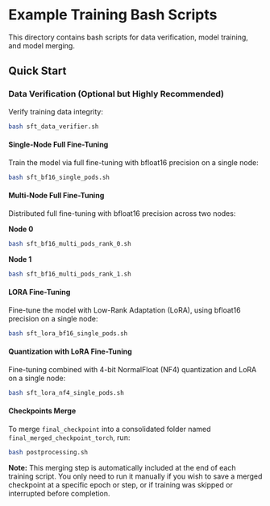 # Example Training Bash Scripts

This directory contains bash scripts for data verification, model training, and model merging.

## Quick Start

### Data Verification (Optional but Highly Recommended)
Verify training data integrity:

```bash
bash sft_data_verifier.sh
```


#### Single-Node Full Fine-Tuning
Train the model via full fine-tuning with bfloat16 precision on a single node:


```bash
bash sft_bf16_single_pods.sh
```


#### Multi-Node Full Fine-Tuning

Distributed full fine-tuning with bfloat16 precision across two nodes:

**Node 0**


```bash
bash sft_bf16_multi_pods_rank_0.sh
```

**Node 1**

```bash
bash sft_bf16_multi_pods_rank_1.sh
```


#### LORA Fine-Tuning

Fine-tune the model with Low-Rank Adaptation (LoRA), using bfloat16 precision on a single node:


```bash
bash sft_lora_bf16_single_pods.sh
```

#### Quantization with LoRA Fine-Tuning
Fine-tuning combined with 4-bit NormalFloat (NF4) quantization and LoRA on a single node:


```bash
bash sft_lora_nf4_single_pods.sh
```

#### Checkpoints Merge

To merge `final_checkpoint` into a consolidated folder named `final_merged_checkpoint_torch`, run:

```bash
bash postprocessing.sh
```

**Note:** This merging step is automatically included at the end of each training script. You only need to run it manually if you wish to save a merged checkpoint at a specific epoch or step, or if training was skipped or interrupted before completion.
